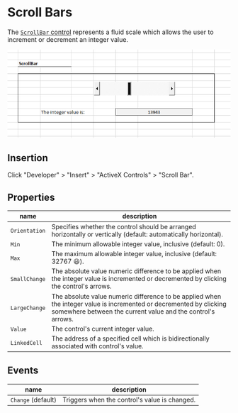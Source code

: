 # Scroll Bars

The [`ScrollBar` control](https://msdn.microsoft.com/en-us/VBA/Language-Reference-VBA/articles/scrollbar-control) represents a fluid scale which allows the user to increment or decrement an integer value.

![a screenshot of a horizontally-aligned scroll-bar.](/img/notes/ms-excel/activex-controls/scroll-bar.png)

## Insertion

Click "Developer" > "Insert" > "ActiveX Controls" > "Scroll Bar".

## Properties

name | description
--- | ---
`Orientation` | Specifies whether the control should be arranged horizontally or vertically (default: automatically horizontal).
`Min` | The minimum allowable integer value, inclusive (default: 0).
`Max` | The maximum allowable integer value, inclusive (default: 32767 :smiley:).
`SmallChange` | The absolute value numeric difference to be applied when the integer value is incremented or decremented by clicking the control's arrows.
`LargeChange` | The absolute value numeric difference to be applied when the integer value is incremented or decremented by clicking somewhere between the current value and the control's arrows.
`Value` | The control's current integer value.
`LinkedCell` | The address of a specified cell which is bidirectionally associated with control's value.

## Events

name | description
--- | ---
`Change` (default) | Triggers when the control's value is changed.

